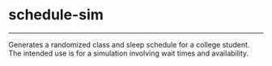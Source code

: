 # schedule-sim

----

Generates a randomized class and sleep schedule for a college student. The intended use is for a simulation involving wait times and availability. 

